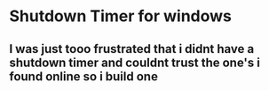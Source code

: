 # Shutdown Timer for windows
## I was just tooo frustrated that i didnt have a shutdown timer and couldnt trust the one's i found online so i build one

